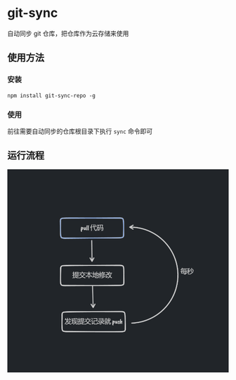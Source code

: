 # git-sync

自动同步 git 仓库，把仓库作为云存储来使用

## 使用方法

### 安装
```shell
npm install git-sync-repo -g
```

### 使用

前往需要自动同步的仓库根目录下执行 `sync` 命令即可

## 运行流程

![alt work process](https://raw.githubusercontent.com/Alex-Programer/git-sync/master/work-process.png)

